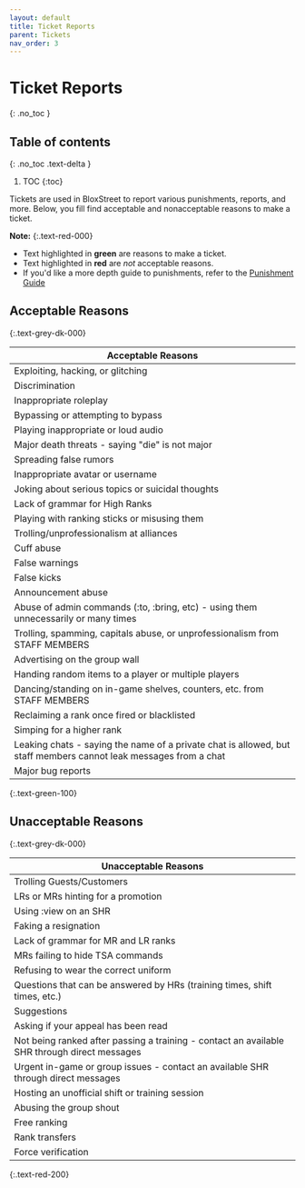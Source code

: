 ```yaml
---
layout: default
title: Ticket Reports
parent: Tickets
nav_order: 3
---
```


# Ticket Reports
{: .no_toc }

## Table of contents
{: .no_toc .text-delta }

1. TOC
{:toc}

Tickets are used in BloxStreet to report various punishments, reports, and more. Below, you fill find acceptable and nonacceptable reasons to make a ticket.

**Note:**
{:.text-red-000} 
- Text highlighted in **green** are reasons to make a ticket.
- Text highlighted in **red** are *not* acceptable reasons. 
- If you'd like a more depth guide to punishments, refer to the [Punishment Guide](https://support.bloxstreet.store/guides/punishment-guide.html)

## Acceptable Reasons
{:.text-grey-dk-000}

| Acceptable Reasons | 
| ------ | 
| Exploiting, hacking, or glitching | 
| Discrimination |
| Inappropriate roleplay | 
| Bypassing or attempting to bypass | 
| Playing inappropriate or loud audio | 
| Major death threats - saying "die" is not major | 
| Spreading false rumors | 
| Inappropriate avatar or username | 
| Joking about serious topics or suicidal thoughts | 
| Lack of grammar for High Ranks | 
| Playing with ranking sticks or misusing them | 
| Trolling/unprofessionalism at alliances | 
| Cuff abuse | 
| False warnings |
| False kicks | 
| Announcement abuse | 
| Abuse of admin commands (:to, :bring, etc) - using them unnecessarily or many times | 
| Trolling, spamming, capitals abuse, or unprofessionalism from STAFF MEMBERS |
| Advertising on the group wall | 
| Handing random items to a player or multiple players |
| Dancing/standing on in-game shelves, counters, etc. from STAFF MEMBERS | 
| Reclaiming a rank once fired or blacklisted | 
| Simping for a higher rank | 
| Leaking chats - saying the name of a private chat is allowed, but staff members cannot leak messages from a chat |
| Major bug reports | 
{:.text-green-100} 

## Unacceptable Reasons 
{:.text-grey-dk-000}

| Unacceptable Reasons | 
| ------ | 
| Trolling Guests/Customers |
| LRs or MRs hinting for a promotion | 
| Using :view on an SHR | 
| Faking a resignation | 
| Lack of grammar for MR and LR ranks | 
| MRs failing to hide TSA commands | 
| Refusing to wear the correct uniform | 
| Questions that can be answered by HRs (training times, shift times, etc.) | 
| Suggestions | 
| Asking if your appeal has been read | 
| Not being ranked after passing a training - contact an available SHR through direct messages | 
| Urgent in-game or group issues - contact an available SHR through direct messages | 
| Hosting an unofficial shift or training session |
| Abusing the group shout | 
| Free ranking |
| Rank transfers | 
| Force verification |
{:.text-red-200} 
